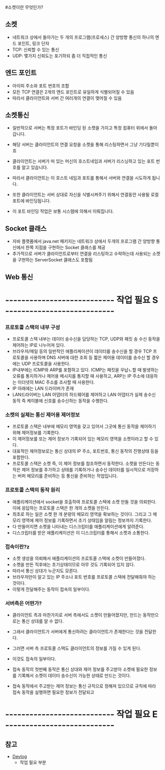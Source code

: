 #소켓이란 무엇인가?
## 소켓
 - 네트워크 상에서 돌아가는 두 개의 프로그램(프로세스) 간 양방향 통신의 하나의 엔드 포인트, 링크 단자
 - TCP: 신뢰할 수 있는 통신
 - UDP: 몇가지 신뢰도는 포기하되 좀 더 직접적인 통신

## 엔드 포인트
 - 아이피 주소와 포트 번호의 조합
 - 모든 TCP 연결은 2개의 앤드 포인트로 유일하게 식별되어질 수 있음
 - 따라서 클라이언트와 서버 간 여러개의 연결이 맺어질 수 있음

## 소켓통신
 - 일반적으로 서버는 특정 포트가 바인딩 된 소켓을 가지고 특정 컴퓨터 위에서 돌아갑니다.
 - 해당 서버는 클라이언트의 연결 요청을 소켓을 통해 리스팅하면서 그냥 기다릴뿐이죠

 - 클라이언트는 서버가 떠 있는 머신의 호스트네임과 서버가 리스닝하고 있는 포트 번호를 알고 있습니다.
 - 따라서 클라이언트는 이 호스트 네임과 포트를 통해서 서버와 연결을 시도하게 됩니다.
 - 또한 클라이언트는 서버 상대로 자신을 식별시켜주기 위해서 연결동안 사용될 로컬 포트에 바인딩됩니다.
 - 이 포트 바인딩 작업은 보통 시스템에 의해서 이뤄집니다.

## Socket 클래스
 - 자바 플랫폼에서 java.net 패키지는 네트워크 상에서 두개의 프로그램 간 양방향 통신에서 한쪽 지점을 구현하는 Socket 클래스를 제공
 - 추가적으로 서버가 클라이언트로부터 연결을 리스팅하고 수락하는데 사용되는 소켓을 구현하는 ServerSocket 클래스도 포함됨

## Web 통신

# ---------------------------  작업 필요 S  ---------------------------

### 프로토콜 스택의 내부 구성
 - 프로토콜 스택 내부는 데이터 송수신을 담당하는 TCP, UDP와 패킷 송 수신 동작을 제어하는 IP로 나누어져 있다.
 - 브라우저/메일 등의 일반적인 애플리케이션이 데이터를 송수신을 할 경우 TCP 프로토콜을 사용하며 DNS 서버에 대한 조회 등 짧은 제어용 데이터를 송수신 할 경우에는 UDP 프로토콜을 사용한다.
 - IP내부에는 ICMP와 ARP를 포함하고 있다. ICMP는 패킷을 우납ㄴ할 때 발생하는 오류를 통지하거나 제어용 메시지를 통지할 때 사용하고, ARP는 IP 주소에 대응하는 이더넷의 MAC 주소를 조사할 때 사용한다.
 - IP 아래에는 LAN 드라이버가 존재
 - LAN드라이버는 LAN 어댑터의 하드웨어를 제어하고 LAN 어댑터가 실제 송수신 동작 즉 케이블에 신호를 송수신하는 동작을 수행한다.

### 소켓의 실체는 통신 제어용 제어정보
 - 프로토콜 스택은 내부에 메모리 영역을 갖고 있어서 그곳에 통신 동작을 제어하기 위해 제어정보를 기록한다.
 - 이 제어정보를 또는 제어 정보가 기록되어 있는 메모리 영역을 소켓이라고 할 수 있다.
 - 대표적인 제어정보로는 통신 상대의 IP 주소, 포트번호, 통신 동작의 진행상태 등을 포함한다.
 - 프로토콜 스택은 소켓 즉, 이 제어 정보를 참조하면서 동작한다. 소켓을 만든다는 동작은 제어 정보를 추가하고 상태를 기록하거나 송수신 데이터를 일시적으로 저장하는 버퍼 메모리를 준비하는 등 통신을 준비하는 작업입니다.

### 프로토콜 스택의 동작 원리
 - 애플리케이션에서 socket을 호출하여 프로토콜 스택에 소켓 만들 것을 의뢰한다. 이에 응답하는 프로토콜 스택은 한 개의 소켓을 만든다.
 - 최초로 하는 일은 소켓 한 개 분량의 메모리 영역을 확보하는 것이다. 그리고 그 메모리 영역에 제어 정보를 기록하면서 초기 상태임을 알림는 정보까지 기록한다.
 - 다 만들어지면 소켓을 나타내는 디스크립터를 애플리케이션에게 알려준다.
 - 디스크립터를 받은 애플리케이션은 이 디스크립터를 통해서 소켓과 소통한다.

### 접속이란?z
 - 소켓 생성을 의뢰해서 애플리케이션의 프로토콜 스택에 소켓이 만들어졌다.
 - 소켓을 만든 직후에는 초기상태이므로 아무 것도 기록되어 있지 않다.
 - 따라서 통신 상대가 누군지도 모른다.
 - 브라우저만이 알고 있는 IP 주소나 포트 번호를 프로토콜 스택에 전달해줘야 하는 것이다.
 - 이렇게 전달해주는 동작이 접속의 일부이다.

### 서버측은 어떤가?
 - 클라이언트 측과 마찬가지로 서버 측에서도 소켓이 만들어졌지만, 만드는 동작만으로는 통신 상대를 알 수 없다.
 - 그래서 클라이언트가 서버에게 통신하려는 클라이언트가 존재한다는 것을 전달한다.
 - 그러면 서버 측 프로토콜 스택도 클라이언트의 정보를 가질 수 있게 된다.
 - 이것도 접속의 일부이다.

 - 접속 동작의 첫번째 동작은 통신 상대와 제어 정보를 주고받아 소켓에 필요한 정보를 기록해서 소켓이 데이터 송수신이 가능한 상태로 만드는 것이다.
 - 접속 동작에서 주고받는 제어 정보는 통신 규칙으로 정해져 있으므로 규칙에 따라 접속 동작을 실행하면 필요한 정보가 전달되고 

# ---------------------------  작업 필요 E  ---------------------------





## 참고
 - [Devlog](http://asfirstalways.tistory.com/317 "[2장] 1. TCP/IP - 소켓을 작성하고 서버에 접속한다.")
 	 - 작업 필요 부분